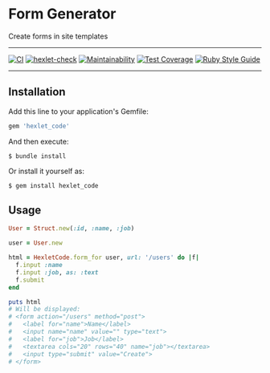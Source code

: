 # Form Generator

Create forms in site templates
***
[![CI](https://github.com/StrakhovRoman/rails-project-lvl1/actions/workflows/main.yml/badge.svg)](https://github.com/StrakhovRoman/rails-project-lvl1/actions/workflows/main.yml)
[![hexlet-check](https://github.com/StrakhovRoman/rails-project-lvl1/actions/workflows/hexlet-check.yml/badge.svg)](https://github.com/StrakhovRoman/rails-project-lvl1/actions/workflows/hexlet-check.yml)
[![Maintainability](https://api.codeclimate.com/v1/badges/2d0b028433e3cc094c78/maintainability)](https://codeclimate.com/github/StrakhovRoman/rails-project-lvl1/maintainability)
[![Test Coverage](https://api.codeclimate.com/v1/badges/2d0b028433e3cc094c78/test_coverage)](https://codeclimate.com/github/StrakhovRoman/rails-project-lvl1/test_coverage)
[![Ruby Style Guide](https://img.shields.io/badge/code_style-rubocop-brightgreen.svg)](https://github.com/rubocop-hq/rubocop)
***

## Installation

Add this line to your application's Gemfile:

```ruby
gem 'hexlet_code'
```

And then execute:

    $ bundle install

Or install it yourself as:

    $ gem install hexlet_code

## Usage
```ruby
User = Struct.new(:id, :name, :job)

user = User.new

html = HexletCode.form_for user, url: '/users' do |f|
  f.input :name
  f.input :job, as: :text
  f.submit
end

puts html
# Will be displayed:
# <form action="/users" method="post">
#   <label for="name">Name</label>
#   <input name="name" value="" type="text">
#   <label for="job">Job</label>
#   <textarea cols="20" rows="40" name="job"></textarea>
#   <input type="submit" value="Create">
# </form>
```

